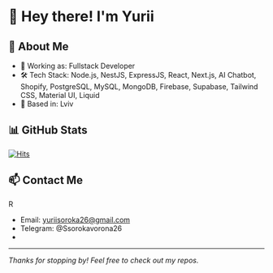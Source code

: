 
# 👋 Hey there! I'm Yurii

## 🧠 About Me

- 💼 Working as: Fullstack Developer
- 🛠️ Tech Stack: Node.js, NestJS, ExpressJS, React, Next.js, AI Chatbot, Shopify, PostgreSQL, MySQL, MongoDB, Firebase, Supabase, Tailwind CSS, Material UI, Liquid
- 📍 Based in: Lviv

## 📊 GitHub Stats

[![Hits](https://hits.seeyoufarm.com/api/count/incr/badge.svg?url=https://github.com/rankup-dev/awesome-project&count_bg=%237B61FF&title_bg=%23000000&icon=github.svg&icon_color=%23FFFFFF&title=views&edge_flat=false)](https://hits.seeyoufarm.com)

## 📫 Contact Me
R
- Email: yuriisoroka26@gmail.com
- Telegram: @Ssorokavorona26
- 
---
_Thanks for stopping by! Feel free to check out my repos._
